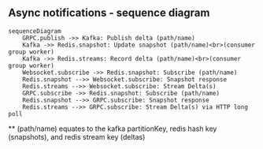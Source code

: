 ## Async notifications - sequence diagram

```mermaid
sequenceDiagram
    GRPC.publish ->> Kafka: Publish delta (path/name)
    Kafka ->> Redis.snapshot: Update snapshot (path/name)<br>(consumer group worker)
    Kafka ->> Redis.streams: Record delta (path/name)<br>(consumer group worker)
    Websocket.subscribe ->> Redis.snapshot: Subscribe (path/name)
    Redis.snapshot -->> Websocket.subscribe: Snapshot response
    Redis.streams -->> Websocket.subscribe: Stream Delta(s)
    GRPC.subscribe ->> Redis.snapshot: Subscribe (path/name)
    Redis.snapshot -->> GRPC.subscribe: Snapshot response
    Redis.streams -->> GRPC.subscribe: Stream Delta(s) via HTTP long poll
```
** (path/name) equates to the kafka partitionKey, redis hash key (snapshots), and redis stream key (deltas)
